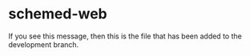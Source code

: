 # schemed-web
If you see this message, then this is the file that has been added to the development branch. 
